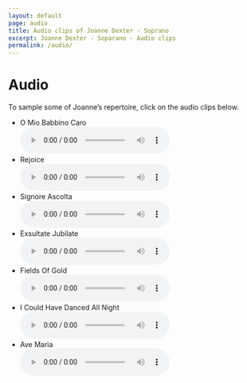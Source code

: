 ```yaml
---
layout: default
page: audio
title: Audio clips of Joanne Dexter - Soprano
excerpt: Joanne Dexter - Soparano - Audio clips
permalink: /audio/
---
```

<h1>Audio</h1>
<p>To sample some of Joanne&#8217;s repertoire, click on the audio clips below.</p>
<ul class="audio-clips clear">
    <li id="omio">O Mio Babbino Caro<br class="f">
        <audio controls>
            <source src="/assets/audio/01-O-Mio-Babbino-Caro.mp3">
            <source src="/assets/audio/01-O-Mio-Babbino-Caro.ogg">
            <source src="/assets/audio/01-O-Mio-Babbino-Caro.wav">
            <a href="/assets/audio/01-O-Mio-Babbino-Caro.mp3">Download O Mio Babbino Caro (mp3, 1.5 Mb)</a>
        </audio>
    </li>
    <li>Rejoice<br class="f">
        <audio controls>
            <source src="/assets/audio/02-Rejoice.mp3">
            <source src="/assets/audio/02-Rejoice.ogg">
            <source src="/assets/audio/02-Rejoice.wav">
            <a href="/assets/audio/02-Rejoice.mp3">Download Rejoice (mp3, 2.5 Mb)</a>
        </audio>
    </li>
    <li>Signore Ascolta<br class="f">
        <audio controls>
            <source src="/assets/audio/04-Signore-Ascolta.mp3">
            <source src="/assets/audio/04-Signore-Ascolta.ogg">
            <source src="/assets/audio/04-Signore-Ascolta.wav">
            <a href="/assets/audio/04-Signore-Ascolta.mp3">Download Signore Ascolta (mp3 1.9 Mb)</a>
        </audio>
    </li>
    <li id="exsultate">Exsultate Jubilate<br class="f">
        <audio controls>
            <source src="/assets/audio/05-Exsultate-Jubilate.mp3">
            <source src="/assets/audio/05-Exsultate-Jubilate.ogg">
            <source src="/assets/audio/05-Exsultate-Jubilate.wav">
            <a href="/assets/audio/05-Exsultate-Jubilate.mp3">Download Exusltate Jubilate (mp3, 2.5 Mb)</a>
        </audio>
    </li>
    <li id="fields">Fields Of Gold<br class="f">
        <audio controls>
            <source src="/assets/audio/06-Fields-Of-Gold.mp3">
            <source src="/assets/audio/06-Fields-Of-Gold.ogg">
            <source src="/assets/audio/06-Fields-Of-Gold.wav">
            <a href="/assets/audio/06-Fields-Of-Gold.mp3">Download Fields of Gold (mp3, 2.1 Mb)</a>
        </audio>
    </li>
    <li>I Could Have Danced All Night<br class="f">
        <audio controls>
            <source src="/assets/audio/07-I-Could-Have-Danced-All-Night.mp3">
            <source src="/assets/audio/07-I-Could-Have-Danced-All-Night.ogg">
            <source src="/assets/audio/07-I-Could-Have-Danced-All-Night.wav">
            <a href="/assets/audio/07-I-Could-Have-Danced-All-Night.mp3">Download I Could Have Danced All Night (mp3, 1.3 Mb)</a>
        </audio>
    </li>
    <li id="avemaria">Ave Maria<br class="f">
        <audio controls>
            <source src="/assets/audio/09-Ave-Maria.mp3">
            <source src="/assets/audio/09-Ave-Maria.ogg">
            <source src="/assets/audio/09-Ave-Maria.wav">
            <a href="/assets/audio/09-Ave-Maria.mp3">Download Ave Maria (mp3, 1.7 Mb)</a>
        </audio>
    </li>
</ul>